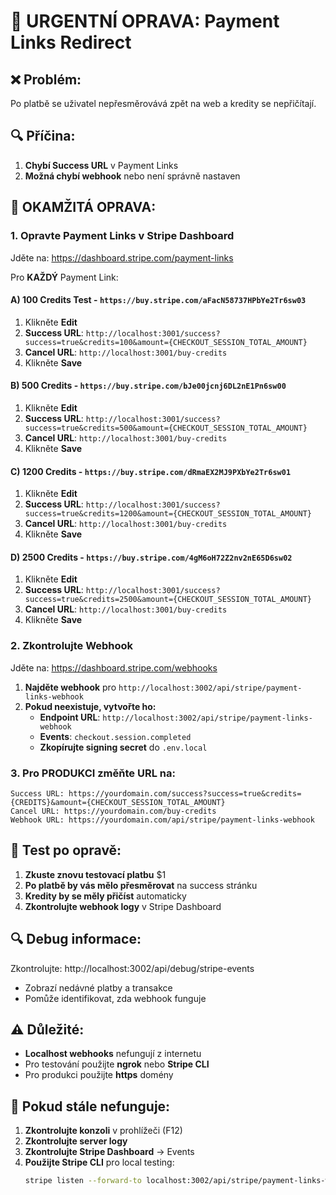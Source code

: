 # 🔧 URGENTNÍ OPRAVA: Payment Links Redirect

## ❌ **Problém:**
Po platbě se uživatel nepřesměrovává zpět na web a kredity se nepřičítají.

## 🔍 **Příčina:**
1. **Chybí Success URL** v Payment Links
2. **Možná chybí webhook** nebo není správně nastaven

## 🚀 **OKAMŽITÁ OPRAVA:**

### 1. **Opravte Payment Links v Stripe Dashboard**

Jděte na: https://dashboard.stripe.com/payment-links

Pro **KAŽDÝ** Payment Link:

#### A) **100 Credits Test** - `https://buy.stripe.com/aFacN58737HPbYe2Tr6sw03`
1. Klikněte **Edit**
2. **Success URL**: `http://localhost:3001/success?success=true&credits=100&amount={CHECKOUT_SESSION_TOTAL_AMOUNT}`
3. **Cancel URL**: `http://localhost:3001/buy-credits`
4. Klikněte **Save**

#### B) **500 Credits** - `https://buy.stripe.com/bJe00jcnj6DL2nE1Pn6sw00`
1. Klikněte **Edit**
2. **Success URL**: `http://localhost:3001/success?success=true&credits=500&amount={CHECKOUT_SESSION_TOTAL_AMOUNT}`
3. **Cancel URL**: `http://localhost:3001/buy-credits`
4. Klikněte **Save**

#### C) **1200 Credits** - `https://buy.stripe.com/dRmaEX2MJ9PXbYe2Tr6sw01`
1. Klikněte **Edit**
2. **Success URL**: `http://localhost:3001/success?success=true&credits=1200&amount={CHECKOUT_SESSION_TOTAL_AMOUNT}`
3. **Cancel URL**: `http://localhost:3001/buy-credits`
4. Klikněte **Save**

#### D) **2500 Credits** - `https://buy.stripe.com/4gM6oH72Z2nv2nE65D6sw02`
1. Klikněte **Edit**
2. **Success URL**: `http://localhost:3001/success?success=true&credits=2500&amount={CHECKOUT_SESSION_TOTAL_AMOUNT}`
3. **Cancel URL**: `http://localhost:3001/buy-credits`
4. Klikněte **Save**

### 2. **Zkontrolujte Webhook**

Jděte na: https://dashboard.stripe.com/webhooks

1. **Najděte webhook** pro `http://localhost:3002/api/stripe/payment-links-webhook`
2. **Pokud neexistuje, vytvořte ho:**
   - **Endpoint URL**: `http://localhost:3002/api/stripe/payment-links-webhook`
   - **Events**: `checkout.session.completed`
   - **Zkopírujte signing secret** do `.env.local`

### 3. **Pro PRODUKCI změňte URL na:**
```
Success URL: https://yourdomain.com/success?success=true&credits={CREDITS}&amount={CHECKOUT_SESSION_TOTAL_AMOUNT}
Cancel URL: https://yourdomain.com/buy-credits
Webhook URL: https://yourdomain.com/api/stripe/payment-links-webhook
```

## 🧪 **Test po opravě:**

1. **Zkuste znovu testovací platbu** $1
2. **Po platbě by vás mělo přesměrovat** na success stránku
3. **Kredity by se měly přičíst** automaticky
4. **Zkontrolujte webhook logy** v Stripe Dashboard

## 🔍 **Debug informace:**

Zkontrolujte: http://localhost:3002/api/debug/stripe-events
- Zobrazí nedávné platby a transakce
- Pomůže identifikovat, zda webhook funguje

## ⚠️ **Důležité:**
- **Localhost webhooks** nefungují z internetu
- Pro testování použijte **ngrok** nebo **Stripe CLI**
- Pro produkci použijte **https** domény

## 🚨 **Pokud stále nefunguje:**

1. **Zkontrolujte konzoli** v prohlížeči (F12)
2. **Zkontrolujte server logy** 
3. **Zkontrolujte Stripe Dashboard** → Events
4. **Použijte Stripe CLI** pro local testing:
   ```bash
   stripe listen --forward-to localhost:3002/api/stripe/payment-links-webhook
   ```
